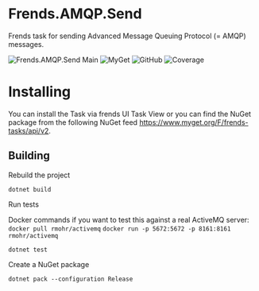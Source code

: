 # Frends.AMQP.Send
Frends task for sending Advanced Message Queuing Protocol (= AMQP) messages.

![Frends.AMQP.Send Main](https://github.com/FrendsPlatform/Frends.AMQP/actions/workflows/Send_main.yml/badge.svg)
![MyGet](https://img.shields.io/myget/frends-tasks/v/Frends.AMQP.Send?label=NuGet)
![GitHub](https://img.shields.io/github/license/FrendsPlatform/Frends.AMQP?label=License)
![Coverage](https://app-github-custom-badges.azurewebsites.net/Badge?key=FrendsPlatform/Frends.AMQP/Frends.AMQP.Send|main)

# Installing

You can install the Task via frends UI Task View or you can find the NuGet package from the following NuGet feed https://www.myget.org/F/frends-tasks/api/v2.

## Building


Rebuild the project

`dotnet build`

Run tests

Docker commands if you want to test this against a real ActiveMQ server:
 `docker pull rmohr/activemq`
 `docker run -p 5672:5672 -p 8161:8161 rmohr/activemq`

`dotnet test`


Create a NuGet package

`dotnet pack --configuration Release`